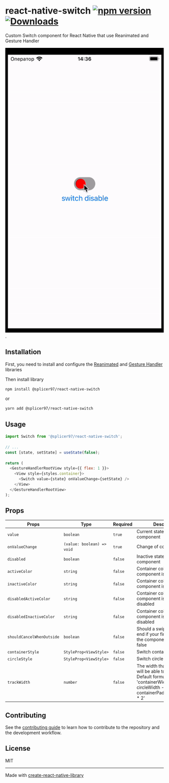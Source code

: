 # react-native-switch [![npm version](https://img.shields.io/npm/v/@splicer97/react-native-switch.svg?style=flat)](https://www.npmjs.com/package/@splicer97/react-native-switch) [![Downloads](https://img.shields.io/npm/dm/@splicer97/react-native-switch.svg)](http://www.npmtrends.com/@splicer97/react-native-switch)

Custom Switch component for React Native that use Reanimated and Gesture Handler

![example.gif](./example.gif).

## Installation

First, you need to install and configure the [Reanimated](https://docs.swmansion.com/react-native-reanimated/) and [Gesture Handler](https://docs.swmansion.com/react-native-gesture-handler/) libraries

Then install library

```sh
npm install @splicer97/react-native-switch
```

or

```sh
yarn add @splicer97/react-native-switch
```

## Usage

```js
import Switch from '@splicer97/react-native-switch';

// ...
const [state, setState] = useState(false);

return (
  <GestureHandlerRootView style={{ flex: 1 }}>
    <View style={styles.container}>
      <Switch value={state} onValueChange={setState} />
    </View>
  </GestureHandlerRootView>
);
```

## Props

| Props                     | Type                       | Required | Description                                                                                                                         |
| ------------------------- | -------------------------- | -------- | ----------------------------------------------------------------------------------------------------------------------------------- |
| `value`                   | `boolean`                  | `true`   | Current state of the component                                                                                                      |
| `onValueChange`           | `(value: boolean) => void` | `true`   | Change of component state                                                                                                           |
| `disabled`                | `boolean`                  | `false`  | Inactive state of the component                                                                                                     |
| `activeColor`             | `string`                   | `false`  | Container color when component is active                                                                                            |
| `inactiveColor`           | `string`                   | `false`  | Container color when component is inactive                                                                                          |
| `disabledActiveColor`     | `string`                   | `false`  | Container color when component is active and disabled                                                                               |
| `disabledInactiveColor`   | `string`                   | `false`  | Container color when component is inactive and disabled                                                                             |
| `shouldCancelWhenOutside` | `boolean`                  | `false`  | Should a swipe handler be end if your finger is outside the component. Default false                                                |
| `containerStyle`          | `StyleProp<ViewStyle>`     | `false`  | Switch container style                                                                                                              |
| `circleStyle`             | `StyleProp<ViewStyle>`     | `false`  | Switch circle style                                                                                                                 |
| `trackWidth`              | `number`                   | `false`  | The width that the circle will be able to move. Default formula is 'containerWidth - circleWidth - containerPaddingHorizontal \* 2' |

## Contributing

See the [contributing guide](CONTRIBUTING.md) to learn how to contribute to the repository and the development workflow.

## License

MIT

---

Made with [create-react-native-library](https://github.com/callstack/react-native-builder-bob)

